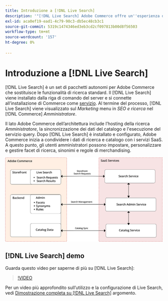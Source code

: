 ```yaml
---
title: Introduzione a [!DNL Live Search]
description: '"[!DNL Live Search] Adobe Commerce offre un''esperienza di ricerca rapida, super-rilevante e intuitiva".'
exl-id: aca0ef19-ead1-4c79-90c3-db5ec48cb3c1
source-git-commit: 5319c1474346ed3eb3cd2cf097813b00d8f56503
workflow-type: tm+mt
source-wordcount: '157'
ht-degree: 0%

---
```


# Introduzione a [!DNL Live Search]

[!DNL Live Search] è un set di pacchetti autonomi per Adobe Commerce che sostituisce le funzionalità di ricerca standard. Il [!DNL Live Search] viene installato dalla riga di comando del server e si connette all’installazione di Commerce come [servizio](../landing/saas.md). Al termine del processo, [!DNL Live Search] viene visualizzato sul *Marketing* menu in *SEO e ricerca* nel [!DNL Commerce] *Amministratore*.

Il lato Adobe Commerce dell’architettura include l’hosting della ricerca *Amministratore*, la sincronizzazione dei dati del catalogo e l&#39;esecuzione del servizio query. Dopo [!DNL Live Search] è installato e configurato, Adobe Commerce inizia a condividere i dati di ricerca e catalogo con i servizi SaaS. A questo punto, gli utenti amministratori possono impostare, personalizzare e gestire facet di ricerca, sinonimi e regole di merchandising.

![Diagramma dell’architettura di Live Search](assets/architecture-diagram.svg)

## [!DNL Live Search] demo

Guarda questo video per saperne di più su [!DNL Live Search]:

>[!VIDEO](https://video.tv.adobe.com/v/3418679?quality=12&learn=on)

Per un video più approfondito sull’utilizzo e la configurazione di Live Search, vedi [Dimostrazione completa su [!DNL Live Search]](https://experienceleague.adobe.com/docs/commerce-learn/tutorials/marketing/live-search-full-demonstration.html) argomento.
